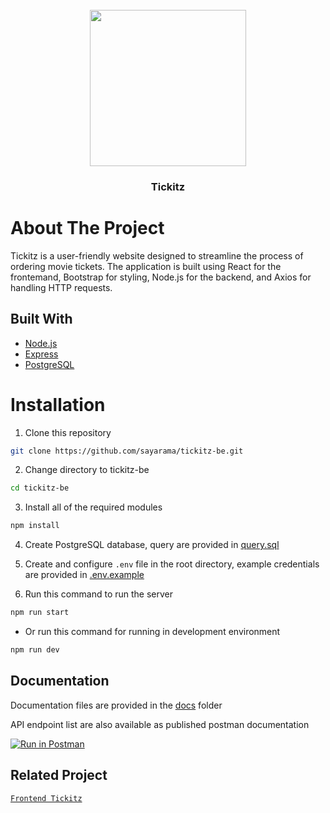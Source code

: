 <br />
<div align="center">
  <a href="https://github.com/sayarama/tickitz-fe" target="_blank">
    <img src="https://i.ibb.co/Dwv4wgk/tickitz-1-Logo.png alt="Tickitz" width="250px">
  </a>

  <h3 align="center">Tickitz</h3>
</div>


# About The Project

Tickitz is a user-friendly website designed to streamline the process of ordering movie tickets. The application is built using React for the frontemand, Bootstrap for styling, Node.js for the backend, and Axios for handling HTTP requests.


## Built With

- [Node.js](https://nodejs.org)
- [Express](https://expressjs.com)
- [PostgreSQL](https://www.postgresql.org)

# Installation

1. Clone this repository

```sh
git clone https://github.com/sayarama/tickitz-be.git
```

2. Change directory to tickitz-be

```sh
cd tickitz-be
```

3. Install all of the required modules

```sh
npm install
```

4. Create PostgreSQL database, query are provided in [query.sql](./query.sql)

5. Create and configure `.env` file in the root directory, example credentials are provided in [.env.example](./.env.example)

6. Run this command to run the server

```sh
npm run start
```

- Or run this command for running in development environment

```sh
npm run dev
```


## Documentation

Documentation files are provided in the [docs](./docs) folder

API endpoint list are also available as published postman documentation

[![Run in Postman](https://run.pstmn.io/button.svg)](https://documenter.getpostman.com/view/28768566/2s9YkodMQK)

## Related Project

[`Frontend Tickitz`](https://github.com/sayarama/tickitz-fe.git)

